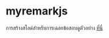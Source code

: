 # myremarkjs

การสร้างสไลด์สำหรับการเฉลยข้อสอบดูตัวอย่าง [ที่นี่](warut92.github.io/remark-answer-tamplate.html)
